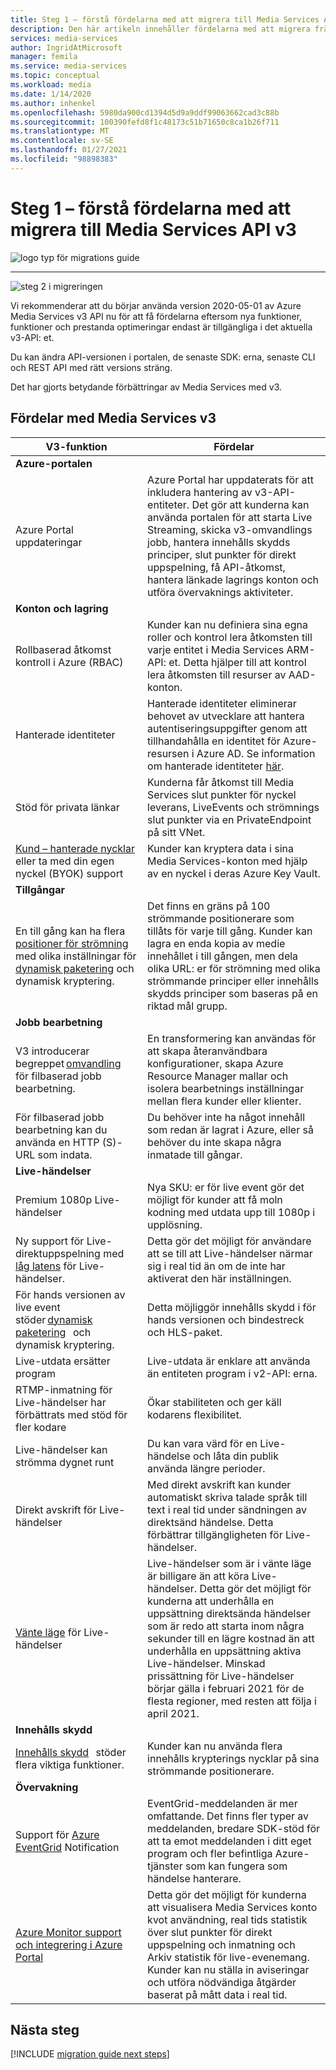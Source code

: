 ```yaml
---
title: Steg 1 – förstå fördelarna med att migrera till Media Services API v3
description: Den här artikeln innehåller fördelarna med att migrera från Media Services v2 till v3.
services: media-services
author: IngridAtMicrosoft
manager: femila
ms.service: media-services
ms.topic: conceptual
ms.workload: media
ms.date: 1/14/2020
ms.author: inhenkel
ms.openlocfilehash: 5980da900cd1394d5d9a9ddf99063662cad3c88b
ms.sourcegitcommit: 100390fefd8f1c48173c51b71650c8ca1b26f711
ms.translationtype: MT
ms.contentlocale: sv-SE
ms.lasthandoff: 01/27/2021
ms.locfileid: "98898383"
---
```

# <a name="step-1---understand-the-benefits-of-migrating-to-media-services-api-v3"></a>Steg 1 – förstå fördelarna med att migrera till Media Services API v3

![logo typ för migrations guide](./media/migration-guide/azure-media-services-logo-migration-guide.svg)

<hr color="#5ea0ef" size="10">

![steg 2 i migreringen](./media/migration-guide/steps-1.svg)

Vi rekommenderar att du börjar använda version 2020-05-01 av Azure Media Services v3 API nu för att få fördelarna eftersom nya funktioner, funktioner och prestanda optimeringar endast är tillgängliga i det aktuella v3-API: et.

Du kan ändra API-versionen i portalen, de senaste SDK: erna, senaste CLI och REST API med rätt versions sträng.

Det har gjorts betydande förbättringar av Media Services med v3.  

## <a name="benefits-of-media-services-v3"></a>Fördelar med Media Services v3

| **V3-funktion** | **Fördelar** |
| --- | --- |
| **Azure-portalen** | |
| Azure Portal uppdateringar | Azure Portal har uppdaterats för att inkludera hantering av v3-API-entiteter. Det gör att kunderna kan använda portalen för att starta Live Streaming, skicka v3-omvandlings jobb, hantera innehålls skydds principer, slut punkter för direkt uppspelning, få API-åtkomst, hantera länkade lagrings konton och utföra övervaknings aktiviteter. |
| **Konton och lagring** | |
| Rollbaserad åtkomst kontroll i Azure (RBAC) | Kunder kan nu definiera sina egna roller och kontrol lera åtkomsten till varje entitet i Media Services ARM-API: et. Detta hjälper till att kontrol lera åtkomsten till resurser av AAD-konton. |
| Hanterade identiteter | Hanterade identiteter eliminerar behovet av utvecklare att hantera autentiseringsuppgifter genom att tillhandahålla en identitet för Azure-resursen i Azure AD. Se information om hanterade identiteter [här](https://docs.microsoft.com/azure/active-directory/managed-identities-azure-resources/overview). |
| Stöd för privata länkar | Kunderna får åtkomst till Media Services slut punkter för nyckel leverans, LiveEvents och strömnings slut punkter via en PrivateEndpoint på sitt VNet. |
| [Kund – hanterade nycklar](concept-use-customer-managed-keys-byok.md) eller ta med din egen nyckel (BYOK) support | Kunder kan kryptera data i sina Media Services-konton med hjälp av en nyckel i deras Azure Key Vault. |
| **Tillgångar** | |
| En till gång kan ha flera [positioner för strömning](streaming-locators-concept.md) med olika inställningar för [dynamisk paketering](dynamic-packaging-overview.md) och dynamisk kryptering. | Det finns en gräns på 100 strömmande positionerare som tillåts för varje till gång. Kunder kan lagra en enda kopia av medie innehållet i till gången, men dela olika URL: er för strömning med olika strömmande principer eller innehålls skydds principer som baseras på en riktad mål grupp.
| **Jobb bearbetning** ||
| V3 introducerar begreppet [omvandling](transforms-jobs-concept.md)   för filbaserad jobb bearbetning. | En transformering kan användas för att skapa återanvändbara konfigurationer, skapa Azure Resource Manager mallar och isolera bearbetnings inställningar mellan flera kunder eller klienter. |
| För filbaserad jobb bearbetning kan du använda en HTTP (S)-URL som indata. | Du behöver inte ha något innehåll som redan är lagrat i Azure, eller så behöver du inte skapa några inmatade till gångar. |
| **Live-händelser** ||
| Premium 1080p Live-händelser | Nya SKU: er för live event gör det möjligt för kunder att få moln kodning med utdata upp till 1080p i upplösning. |
| Ny support för Live-direktuppspelning med [låg latens](live-event-latency.md) för Live-händelser. | Detta gör det möjligt för användare att se till att Live-händelser närmar sig i real tid än om de inte har aktiverat den här inställningen. |
| För hands versionen av live event stöder [dynamisk paketering](dynamic-packaging-overview.md)   och dynamisk kryptering. | Detta möjliggör innehålls skydd i för hands versionen och bindestreck och HLS-paket. |
| Live-utdata ersätter program | Live-utdata är enklare att använda än entiteten program i v2-API: erna. |
| RTMP-inmatning för Live-händelser har förbättrats med stöd för fler kodare | Ökar stabiliteten och ger käll kodarens flexibilitet. |
| Live-händelser kan strömma dygnet runt | Du kan vara värd för en Live-händelse och låta din publik använda längre perioder. |
| Direkt avskrift för Live-händelser | Med direkt avskrift kan kunder automatiskt skriva talade språk till text i real tid under sändningen av direktsänd händelse. Detta förbättrar tillgängligheten för Live-händelser. |
| [Vänte läge](live-events-outputs-concept.md#standby-mode) för Live-händelser | Live-händelser som är i vänte läge är billigare än att köra Live-händelser. Detta gör det möjligt för kunderna att underhålla en uppsättning direktsända händelser som är redo att starta inom några sekunder till en lägre kostnad än att underhålla en uppsättning aktiva Live-händelser. Minskad prissättning för Live-händelser börjar gälla i februari 2021 för de flesta regioner, med resten att följa i april 2021.
|**Innehålls skydd** ||
| [Innehålls skydd](content-key-policy-concept.md)   stöder flera viktiga funktioner. | Kunder kan nu använda flera innehålls krypterings nycklar på sina strömmande positionerare. |
| **Övervakning** | |
| Support för [Azure EventGrid](reacting-to-media-services-events.md) Notification | EventGrid-meddelanden är mer omfattande. Det finns fler typer av meddelanden, bredare SDK-stöd för att ta emot meddelanden i ditt eget program och fler befintliga Azure-tjänster som kan fungera som händelse hanterare. |
| [Azure Monitor support och integrering i Azure Portal](monitor-events-portal-how-to.md) | Detta gör det möjligt för kunderna att visualisera Media Services konto kvot användning, real tids statistik över slut punkter för direkt uppspelning och inmatning och Arkiv statistik för live-evenemang. Kunder kan nu ställa in aviseringar och utföra nödvändiga åtgärder baserat på mått data i real tid. |

## <a name="next-steps"></a>Nästa steg

[!INCLUDE [migration guide next steps](./includes/migration-guide-next-steps.md)]
